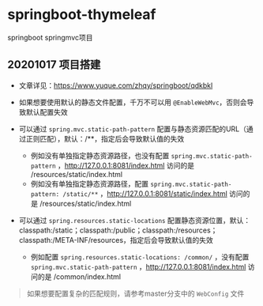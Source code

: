 # springboot-thymeleaf
springboot springmvc项目

## 20201017 项目搭建

- 文章详见：https://www.yuque.com/zhqy/springboot/qdkbkl
- 如果想要使用默认的静态文件配置，千万不可以用 ```@EnableWebMvc```，否则会导致默认配置失效
- 可以通过 ```spring.mvc.static-path-pattern``` 配置与静态资源匹配的URL（通过正则匹配），默认：/**，指定后会导致默认值的失效

    - 例如没有单独指定静态资源路径，也没有配置 ```spring.mvc.static-path-pattern``` ，http://127.0.0.1:8081/index.html 访问的是 /resources/static/index.html
    - 例如没有单独指定静态资源路径，配置 ```spring.mvc.static-path-pattern: /static/**``` ，http://127.0.0.1:8081/static/index.html 访问的是 /resources/static/index.html
    

- 可以通过 ```spring.resources.static-locations``` 配置静态资源位置，默认：classpath:/static；classpath:/public；classpath:/resources；classpath:/META-INF/resources，指定后会导致默认值的失效

    - 例如配置 ```spring.resources.static-locations: /common/``` ，没有配置 ```spring.mvc.static-path-pattern``` ，http://127.0.0.1:8081/index.html 访问的是 /common/index.html
    
> 如果想要配置复杂的匹配规则，请参考master分支中的 ```WebConfig``` 文件